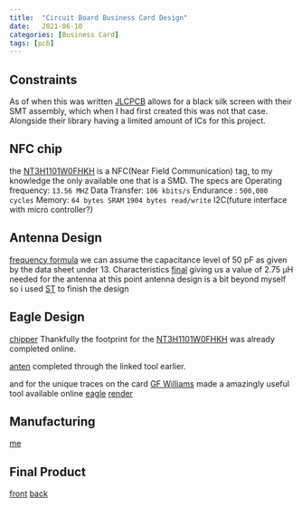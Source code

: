 ```yaml
---
title:  "Circuit Board Business Card Design"
date:   2021-06-10
categories: [Business Card]
tags: [pcb]
---
```



<h2>Constraints</h2>

As of when this was written [JLCPCB][jlc] allows for a black silk screen with their SMT assembly, which when I had first created this was not that case. Alongside their library having a limited amount of ICs for this project.

<h2>NFC chip</h2>

the [NT3H1101W0FHKH][nfc] is a NFC(Near Field Communication) tag, to my knowledge the only available one that is a SMD.
The specs are
Operating frequency: `13.56 MHZ`
Data Transfer: `106 kbits/s`
Endurance : `500,000 cycles`
Memory: `64 bytes SRAM`
		`1904 bytes read/write`
I2C(future interface with micro controller?)

<h2>Antenna Design</h2>

[frequency formula](/images/business_card/form.gif)
we can assume the capacitance level of 50 pF as given by the data sheet under 13. Characteristics
[final](/images/business_card/fin.png)
giving us a value of 2.75 μH needed for the antenna
at this point antenna design is a bit beyond myself so i used [ST][ant] to finish the design

<h2>Eagle Design</h2>

[chipper](/images/business_card/chip.png)
Thankfully the footprint for the [NT3H1101W0FHKH][nfc] was already completed online.

[anten](/images/business_card/antenna.png)
completed through the linked tool earlier.

and for the unique traces on the card [GF Williams][gf] made a amazingly useful tool available online
[eagle](/images/business_card/eagle.png)
[render](/images/business_card/render.png)

<h2>Manufacturing</h2>

[me](/images/business_card/jlc.png)

<h2>Final Product</h2>

[front](/images/business_card/front.jpeg)
[back](/images/business_card/back.jpeg)

[gf]: https://gfwilliams.github.io/svgtoeagle/
[ant]: https://eds.st.com/antenna/#/
[jlc]: https://jlcpcb.com/
[nfc]: https://www.mouser.fr/datasheet/2/302/phgl_s_a0001024329_1-2279506.pdf